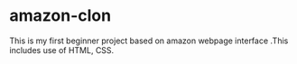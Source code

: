 # amazon-clon
This is my first  beginner project based on amazon webpage interface .This includes use of HTML, CSS.
